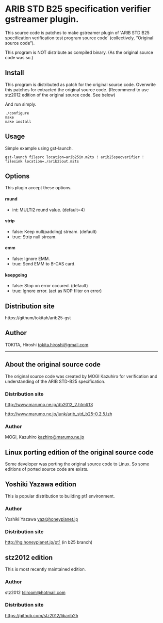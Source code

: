 ARIB STD B25 specification verifier gstreamer plugin.
=================================================================

This source code is patches to make gstreamer plugin of 
'ARIB STD B25 specification verification test program source code'
 (collectively, “Original source code”).

This program is NOT distribute as compiled binary.
(As the original source code was so.)


Install
-------
This program is distributed as patch for the original source code.
Overwrite this patches for extracted the original source code.
(Recommend to use stz2012 edition of the original source code. See below)

And run simply.

    ./configure
    make
    make install


Usage
-----
Simple example using gst-launch.

    gst-launch filesrc location=arib25in.m2ts ! arib25specverifier ! filesink location=./arib25out.m2ts


Options
-------
This plugin accept these options.


#### round
- int: MULTI2 round value. (default=4)

#### strip
- false: Keep null(padding) stream. (default)
- true: Strip null stream.

#### emm
- false: Ignore EMM.
- true: Send EMM to B-CAS card.

#### keepgoing
- false: Stop on error occured. (default)
- true: Ignore error. (act as NOP filter on error)


Distribution site
-----------------
https://githum/tokitah/arib25-gst


Author
------
TOKITA, Hiroshi <tokita.hiroshi@gmail.com>




* * * * * * * * * * * * * * * * * * * * * * * * * * * * * * * * * * * * * * * * 
About the original source code
------------------------------------------------------------------------

The original source code was created by MOGI Kazuhiro for verification
and understanding of the ARIB STD-B25 specification.


### Distribution site
http://www.marumo.ne.jp/db2012_2.htm#13

http://www.marumo.ne.jp/junk/arib_std_b25-0.2.5.lzh

### Author
MOGI, Kazuhiro <kazhiro@marumo.ne.jp>

Linux porting edition of the original source code
-------------------------------------------

Some developer was porting the original source code to Linux.
So some editions of ported source code are exists.


Yoshiki Yazawa edition
----------------------
This is popular distribution to building pt1 environment.

### Author
Yoshiki Yazawa <yaz@honeyplanet.jp>

### Distribution site
http://hg.honeyplanet.jp/pt1  (in b25 branch)


stz2012 edition
---------------
This is most recently maintained edition.

### Author
stz2012 <tslroom@hotmail.com>

### Distribution site
https://github.com/stz2012/libarib25
